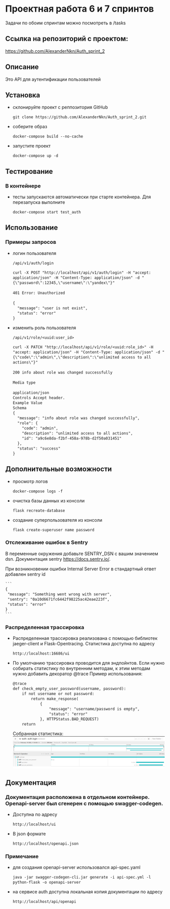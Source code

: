 # Проектная работа 6 и 7 спринтов
Задачи по обоим спринтам можно посмотреть в /tasks

## Ссылка на репозиторий с проектом:
https://github.com/AlexanderNkn/Auth_sprint_2

## Описание
Это API для аутентификации пользователей

## Установка
- склонируйте проект с реппозитория GitHub
    ```
    git clone https://github.com/AlexanderNkn/Auth_sprint_2.git
    ```
- соберите образ
    ```
    docker-compose build --no-cache
    ```
- запустите проект
    ```
    docker-compose up -d
    ```

## Тестирование
### В контейнере
- тесты запускаются автоматически при старте контейнера. Для перезапуска выполните
    ```
    docker-compose start test_auth
    ```

## Использование
### Примеры запросов
- логин пользователя
    ```
    /api/v1/auth/login
    ```
    ```
    curl -X POST "http://localhost/api/v1/auth/login" -H "accept: application/json" -H "Content-Type: application/json" -d "{\"password\":12345,\"username\":\"yandex\"}"

    401	Error: Unauthorized

    {
      "message": "user is not exist",
      "status": "error"
    }
    ```
- изменить роль пользователя
    ```
    /api/v1/role/<uuid:user_id>
    ```
    ```
    curl -X PATCH "http://localhost/api/v1/role/<uuid:role_id>" -H "accept: application/json" -H "Content-Type: application/json" -d "{\"code\":\"admin\",\"description\":\"unlimited access to all actions\"}"

    200	info about role was changed successfully

    Media type
    
    application/json
    Controls Accept header.
    Example Value
    Schema
    {
      "message": "info about role was changed successfully",
      "role": {
        "code": "admin",
        "description": "unlimited access to all actions",
        "id": "a9c6e8da-f2bf-458a-978b-d2f50a031451"
      },
      "status": "success"
    }
    ```

## Дополнительные возможности
- просмотр логов
    ```
    docker-compose logs -f
    ```
- очистка базы данных из консоли
    ```
    flask recreate-database
    ```
- создание суперпользователя из консоли
    ```
    flask create-superuser name password
    ```
### Отслеживание ошибок в Sentry
В переменные окружения добавьте SENTRY_DSN с вашим значением dsn. Документация sentry https://docs.sentry.io/.

При возникновении ошибки Internal Server Error в стандартный ответ добавлен sentry id

    ```
    {
     "message": "Something went wrong with server",
     "sentry": "0a10d6671fc6442f98225ac42eae223f",
     "status": "error"
    }
    ```
### Распределенная трассировка
- Распределенная трассировка реализована с помощью библиотек jaeger-client и Flask-Opentracing.
    Статистика доступна по адресу
    ```
    http://localhost:16686/ui
    ```
- По умолчанию трассировка проводится для эндпойнтов. Если нужно собирать статистику по внутренним методам, к этим методам нужно добавить декоратор @trace
    Пример использования:
    ```
    @trace
    def check_empty_user_password(username, password):
        if not username or not password:
            return make_response(
                {
                    "message": "username/password is empty",
                    "status": "error"
                }, HTTPStatus.BAD_REQUEST)
        return
    ```
    Собранная статистика:
    ![Screenshot](docs/images/jaeger_statistic_example.png)

## Документация 
### Документация расположена в отдельном контейнере. Openapi-server был сгенерен с помощью swagger-codegen.
- Доступна по адресу
    ```
    http://localhost/ui
    ```
- В json формате
    ```
    http://localhost/openapi.json
    ```
### Примечание
- для создания openapi-server использовался api-spec.yaml
    ```
    java -jar swagger-codegen-cli.jar generate -i api-spec.yml -l python-flask -o openapi-server
    ```
- на сервисе auth доступна локальная копия документации по адресу
    ```
    http://localhost/api/openapi
    ```


